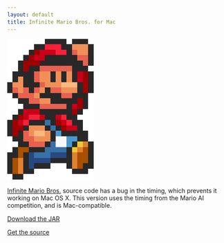 ```yaml
---
layout: default
title: Infinite Mario Bros. for Mac
---
```


![Super Mario](/images/mario.png)

[Infinite Mario Bros.](http://www.mojang.com/notch/mario/) source code has a bug in the timing, which prevents it working on Mac OS X. This version uses the timing from the Mario AI competition, and is Mac-compatible.

[Download the JAR](http://cloud.github.com/downloads/Lewisham/Infinite-Mario-Mac/Mario-1.0-jar-with-dependencies.jar)

[Get the source](http://github.com/Lewisham/Infinite-Mario-Mac)